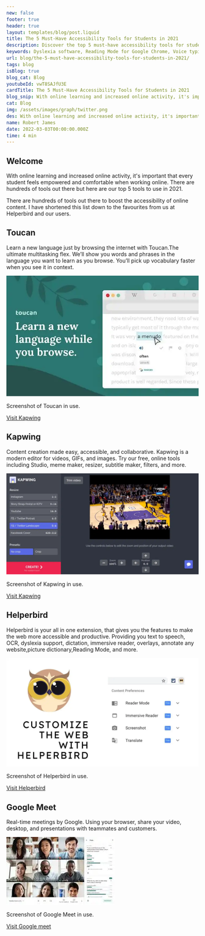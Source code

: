 ```yaml
---
new: false
footer: true
header: true
layout: templates/blog/post.liquid
title: The 5 Must-Have Accessibility Tools for Students in 2021
description: Discover the top 5 must-have accessibility tools for students in 2021 to empower and enhance their online learning experience.
keywords: Dyslexia software, Reading Mode for Google Chrome, Voice typing for Chrome, Text to speech for Chrome, text reader, Immersive Reader, dyslexia fonts, accessibility software, Helperbird for Edge, Helperbird for Firefox, Helperbird for Chrome, Opendyslexic for Chrome, OpenDyslexic
url: blog/the-5-must-have-accessibility-tools-for-students-in-2021/
tags: blog
isBlog: true
blog_cat: Blog
youtubeId: vwT8SAJfU3E
cardTitle: The 5 Must-Have Accessibility Tools for Students in 2021
blog_snip: With online learning and increased online activity, it's important that every student feels empowered and comfortable when working online. Discover our top 5 tools to use in 2021.
cat: Blog
img: /assets/images/graph/twitter.png
des: With online learning and increased online activity, it's important that every student feels empowered and comfortable when working online. There are hundreds of tools out there, but here are our top 5 tools to use in 2021.
name: Robert James
date: 2022-03-03T00:00:00.000Z
time: 4 min
---
```


## Welcome

With online learning and increased online activity, it's important that every student feels
empowered and comfortable when working online. There are hundreds of tools out there but here are
our top 5 tools to use in 2021.

There are hundreds of tools out there to boost the accessibility of online content. I have shortened
this list down to the favourites from us at Helperbird and our users.

## Toucan

Learn a new language just by browsing the internet with Toucan.The ultimate multitasking flex. We’ll
show you words and phrases in the language you want to learn as you browse. You’ll pick up
vocabulary faster when you see it in context.

![Screenshot of Toucan in use.](/assets/images/blog/top-five/toucan.jpg)

Screenshot of Toucan in use.

[Visit Kapwing](https://jointoucan.com)

## Kapwing

Content creation made easy, accessible, and collaborative. Kapwing is a modern editor for videos,
GIFs, and images. Try our free, online tools including Studio, meme maker, resizer, subtitle maker,
filters, and more.

![Screenshot of Kapwing in use.](/assets/images/blog/top-five/kapwing.png)

Screenshot of Kapwing in use.

[Visit Kapwing](https://www.kapwing.com)

## Helperbird

Helperbird is your all in one extension, that gives you the features to make the web more accessible
and productive. Providing you text to speech, OCR, dyslexia support, dictation, immersive reader,
overlays, annotate any website,picture dictionary,Reading Mode, and more.

![Screenshot of Helperbird in use.](/assets/images/blog/top-five/helperbird.jpg)

Screenshot of Helperbird in use.

[Visit Helperbird](/pricing/)

## Google Meet

Real-time meetings by Google. Using your browser, share your video, desktop, and presentations with
teammates and customers.

![Screenshot of Google Meet in use.](/assets/images/blog/top-five/google-meet.jpeg)

Screenshot of Google Meet in use.

[Visit Google meet](https://www.google.com/meet)
